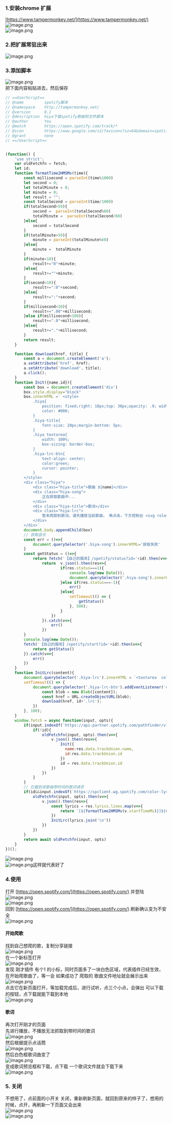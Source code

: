 <a name="Q4weQ"></a>
### 1.安装chrome 扩展
[https://www.tampermonkey.net/](https://www.tampermonkey.net/)<br />![image.png](https://cdn.nlark.com/yuque/0/2022/png/1347081/1647238975856-d176a3fb-f1f1-494b-89b8-490826691a29.png#clientId=uba873986-80ea-4&crop=0&crop=0&crop=1&crop=1&from=paste&height=186&id=ubec4a6e3&margin=%5Bobject%20Object%5D&name=image.png&originHeight=372&originWidth=726&originalType=binary&ratio=1&rotation=0&showTitle=false&size=30201&status=done&style=none&taskId=ufeb488b8-12e2-4c2b-bcce-24c24f2abfb&title=&width=363)<br />![image.png](https://cdn.nlark.com/yuque/0/2022/png/1347081/1647238989713-a41317c1-af92-44aa-981d-f5b8f090099b.png#clientId=uba873986-80ea-4&crop=0&crop=0&crop=1&crop=1&from=paste&height=488&id=ub6479f70&margin=%5Bobject%20Object%5D&name=image.png&originHeight=976&originWidth=2436&originalType=binary&ratio=1&rotation=0&showTitle=false&size=136378&status=done&style=none&taskId=u1529cd21-f615-4a3f-af8e-76c94f8fbc4&title=&width=1218)
<a name="oQmA6"></a>
### 2.把扩展常驻出来
![image.png](https://cdn.nlark.com/yuque/0/2022/png/1347081/1647239046894-04768a79-da5f-4a3c-a184-b41219719a72.png#clientId=uba873986-80ea-4&crop=0&crop=0&crop=1&crop=1&from=paste&height=388&id=uf3f88604&margin=%5Bobject%20Object%5D&name=image.png&originHeight=776&originWidth=922&originalType=binary&ratio=1&rotation=0&showTitle=false&size=152108&status=done&style=none&taskId=ucfa0b366-18b3-4b20-aeb9-3f2768850f9&title=&width=461)
<a name="G4tf6"></a>
### 3.添加脚本
![image.png](https://cdn.nlark.com/yuque/0/2022/png/1347081/1647239080753-fe778d41-3c99-4a99-814b-1bebf6727f92.png#clientId=uba873986-80ea-4&crop=0&crop=0&crop=1&crop=1&from=paste&height=373&id=uc9e495e5&margin=%5Bobject%20Object%5D&name=image.png&originHeight=746&originWidth=916&originalType=binary&ratio=1&rotation=0&showTitle=false&size=74711&status=done&style=none&taskId=u0095595f-f379-4b4a-ba5f-a1c37252eb4&title=&width=458)<br />把下面内容粘贴进去，然后保存
```javascript
// ==UserScript==
// @name         spotify脚本
// @namespace    http://tampermonkey.net/
// @version      0.1
// @description  hiya下载spotify歌曲和文件脚本
// @author       You
// @match        https://open.spotify.com/track/*
// @icon         https://www.google.com/s2/favicons?sz=64&domain=spotify.com
// @grant        none
// ==/UserScript==


(function() {
    'use strict';
    var oldFetchfn = fetch;
    let id;
    function formatTime2HMSMs(time){
        const millisecond = parseInt(time%1000)
        let second = 0;
        let totalMinute = 0;
        let minute = 0;
        let result = "";
        const totalSecond = parseInt(time/1000)
        if(totalSecond>59){
            second =  parseInt(totalSecond%60)
            totalMinute =  parseInt(totalSecond/60)
        }else{
            second = totalSecond
        }
        if(totalMinute>59){
            minute = parseInt(totalMinute%60)
        }else{
            minute =  totalMinute
        }
        if(minute<10){
            result+="0"+minute;
        }else{
            result+=""+minute;
        }
        if(second<10){
            result+=":0"+second;
        }else{
            result+=":"+second;
        }
        if(millisecond<10){
            result+=".00"+millisecond;
        }else if(millisecond<100){
            result+=".0"+millisecond;
        }else{
            result+="."+millisecond;
        }
        return result;
    }

    function download(href, title) {
        const a = document.createElement('a');
        a.setAttribute('href', href);
        a.setAttribute('download', title);
        a.click();
    }
    function Init({name,id}){
        const box = document.createElement('div')
        box.style.display="block"
        box.innerHTML =` <style>
            .hiya{
                position: fixed;right: 10px;top: 30px;opacity: .9; width: 300px;background: #fff;padding: 10px; border-radius: 2px;
                color: #000;
            }
            .hiya-title{
                font-size: 20px;margin-bottom: 5px;
            }
            .hiya textarea{
                width: 100%;
                box-sizing: border-box;
            }
            .hiya-lrc-btn{
                text-align: center;
                color:green;
                cursor: pointer;
            }
        </style>
        <div class="hiya">
            <div class="hiya-title">歌曲 ${name}</div>
            <div class="hiya-song">
                正在获取歌曲中...
            </div>
            <div class="hiya-title">歌词</div>
            <div class="hiya-lrc">
                暂未爬取到歌词，请先播放当前歌曲， 再点击，下方控制台 <svg role="img" height="16" width="16" viewBox="0 0 16 16" class="Svg-sc-1bi12j5-0 hDgDGI"><path d="M13.426 2.574a2.831 2.831 0 00-4.797 1.55l3.247 3.247a2.831 2.831 0 001.55-4.797zM10.5 8.118l-2.619-2.62A63303.13 63303.13 0 004.74 9.075L2.065 12.12a1.287 1.287 0 001.816 1.816l3.06-2.688 3.56-3.129zM7.12 4.094a4.331 4.331 0 114.786 4.786l-3.974 3.493-3.06 2.689a2.787 2.787 0 01-3.933-3.933l2.676-3.045 3.505-3.99z"></path></svg> ，若无该按钮 代表该歌曲无歌词
            </div>
        </div>`
        document.body.appendChild(box)
        // 获取音乐
        const err = ()=>{
            document.querySelector('.hiya-song').innerHTML='获取失败'
        }
        const getStatus = ()=>{
            return fetch('【自己的服务】/spotify/status?id='+id).then(v=>{
                return  v.json().then(res=>{
                        if(res.status===1){
                            console.log(new Date());
                            document.querySelector('.hiya-song').innerHTML=` <a href="${res.url}" style="color: red;word-break: break-all;" >${res.url}</a>`
                        }else if(res.status===-1){
                            err()
                        }else{
                            setTimeout(() => {
                                getStatus()
                            }, 500);
                        }
                    })
                }).catch(v=>{
                    err()
                })
        }
        console.log(new Date());
        fetch('【自己的服务】/spotify/start?id='+id).then(v=>{
            return getStatus()
        }).catch(v=>{
            err()
        })
    }
    function InitLrc(content){
        document.querySelector('.hiya-lrc').innerHTML = `<textarea  cols="30" rows="5">${content}</textarea><div class="hiya-lrc-btn">下载歌词</div>`
        setTimeout(() => {
            document.querySelector('.hiya-lrc-btn').addEventListener('click',()=>{
                const blob = new Blob([content]);
                const href = URL.createObjectURL(blob);
                download(href, id+'.lrc');
            })
        }, 100);
    }
    window.fetch = async function(input, opts){
        if(input.indexOf(`https://api-partner.spotify.com/pathfinder/v1/query?operationName=getTrack`)!==-1){
            if(!id){
                oldFetchfn(input, opts).then(v=>{
                    v.json().then(res=>{
                        Init({
                          name:res.data.trackUnion.name,
                          id:res.data.trackUnion.id
                        })
                        id = res.data.trackUnion.id
                    })
                })
            }
        }
        // 拦截到该歌曲带时间的歌词请求
        if(id&&input.indexOf(`https://spclient.wg.spotify.com/color-lyrics/v2/track/${id}`)!==-1){
            oldFetchfn(input, opts).then(v=>{
                v.json().then(res=>{
                    const lyrics = res.lyrics.lines.map(v=>{
                        return `[${formatTime2HMSMs(v.startTimeMs)}]${v.words}`
                    })
                    InitLrc(lyrics.join('\n'))
                })
            })
        }
        return await oldFetchfn(input, opts)
    }
})();
```
![image.png](https://cdn.nlark.com/yuque/0/2022/png/1347081/1648091163736-a6344f2e-99c7-4884-9d3a-effa7ce0b2cf.png#clientId=ua703f057-751e-4&crop=0&crop=0&crop=1&crop=1&from=paste&height=535&id=uc5435a85&margin=%5Bobject%20Object%5D&name=image.png&originHeight=1070&originWidth=1962&originalType=binary&ratio=1&rotation=0&showTitle=false&size=249006&status=done&style=none&taskId=u5ace9b32-d0b6-4066-80a4-36067d0eee7&title=&width=981)<br />![image.png](https://cdn.nlark.com/yuque/0/2022/png/1347081/1648091185977-e4c818cc-4529-4ad6-8c93-dfbbd1270bce.png#clientId=ua703f057-751e-4&crop=0&crop=0&crop=1&crop=1&from=paste&height=226&id=u4ed1815e&margin=%5Bobject%20Object%5D&name=image.png&originHeight=452&originWidth=2832&originalType=binary&ratio=1&rotation=0&showTitle=false&size=119968&status=done&style=none&taskId=u804536ac-29dd-4adc-a316-c4c997ccdec&title=&width=1416)这样就代表好了
<a name="Oyg9j"></a>
### 4.使用
打开 [https://open.spotify.com/](https://open.spotify.com/) 并登陆<br />![image.png](https://cdn.nlark.com/yuque/0/2022/png/1347081/1648091242998-65f8e4e7-0647-4f74-bfd4-f85696942bef.png#clientId=ua703f057-751e-4&crop=0&crop=0&crop=1&crop=1&from=paste&height=275&id=u35947536&margin=%5Bobject%20Object%5D&name=image.png&originHeight=550&originWidth=967&originalType=binary&ratio=1&rotation=0&showTitle=false&size=183163&status=done&style=none&taskId=u99cd9350-9ecc-458d-8d64-cf55b1c4c38&title=&width=483.5)<br />![image.png](https://cdn.nlark.com/yuque/0/2022/png/1347081/1648091296470-c4955647-6981-4ef7-8572-0f018b5090dd.png#clientId=ua703f057-751e-4&crop=0&crop=0&crop=1&crop=1&from=paste&height=829&id=ufe99d5a1&margin=%5Bobject%20Object%5D&name=image.png&originHeight=1657&originWidth=974&originalType=binary&ratio=1&rotation=0&showTitle=false&size=180908&status=done&style=none&taskId=u8bee5ff7-250e-4b5d-88c5-e07748fd289&title=&width=487)<br />回到 [https://open.spotify.com/](https://open.spotify.com/)  刷新确认变为不安全<br />![image.png](https://cdn.nlark.com/yuque/0/2022/png/1347081/1648091353161-59d9fa9b-ddc6-441c-bfbf-bea2b6729e72.png#clientId=ua703f057-751e-4&crop=0&crop=0&crop=1&crop=1&from=paste&height=28&id=u3a5032c8&margin=%5Bobject%20Object%5D&name=image.png&originHeight=56&originWidth=351&originalType=binary&ratio=1&rotation=0&showTitle=false&size=9469&status=done&style=none&taskId=u59302c23-b252-478f-8cf0-5f0044d3d47&title=&width=175.5)
<a name="UUnkx"></a>
#### 开始爬歌
找到自己想爬的歌，复制分享链接<br />![image.png](https://cdn.nlark.com/yuque/0/2022/png/1347081/1648091386816-7ed545ec-9ed4-4257-a34b-2a144fe6a8c0.png#clientId=ua703f057-751e-4&crop=0&crop=0&crop=1&crop=1&from=paste&height=581&id=u55f63f7f&margin=%5Bobject%20Object%5D&name=image.png&originHeight=1162&originWidth=943&originalType=binary&ratio=1&rotation=0&showTitle=false&size=472012&status=done&style=none&taskId=u18b93da3-3fcc-48d8-9c45-485d40f5f13&title=&width=471.5)<br />在一个新标签打开<br />![image.png](https://cdn.nlark.com/yuque/0/2022/png/1347081/1648091469584-9c299ab3-a965-4099-a0e3-81248d782e51.png#clientId=ua703f057-751e-4&crop=0&crop=0&crop=1&crop=1&from=paste&height=716&id=u10b75670&margin=%5Bobject%20Object%5D&name=image.png&originHeight=1432&originWidth=2844&originalType=binary&ratio=1&rotation=0&showTitle=false&size=1638893&status=done&style=none&taskId=u9314b442-36bd-47c8-9e05-a0f8238049c&title=&width=1422)<br />发现 刚才插件 有个1 的小标，同时页面多了一块白色区域，代表插件已经生效，在开始爬歌曲了，等一会 如果成功了 爬取的 歌曲文件地址就会展示出来<br />![image.png](https://cdn.nlark.com/yuque/0/2022/png/1347081/1648091541143-3998990e-291e-462a-826e-ceb6c230eb97.png#clientId=ua703f057-751e-4&crop=0&crop=0&crop=1&crop=1&from=paste&height=243&id=uc330d54c&margin=%5Bobject%20Object%5D&name=image.png&originHeight=486&originWidth=726&originalType=binary&ratio=1&rotation=0&showTitle=false&size=167836&status=done&style=none&taskId=ubaef8d0b-5ac7-46aa-9dd2-e6259b86a4f&title=&width=363)<br />点击它在新页面打开，等加载完成后，进行试听，点三个小点，会弹出 可以下载的按钮，点下载就能下载到本地<br />![image.png](https://cdn.nlark.com/yuque/0/2022/png/1347081/1648091571450-370a7912-b707-434c-9554-f844fb996e85.png#clientId=ua703f057-751e-4&crop=0&crop=0&crop=1&crop=1&from=paste&height=667&id=u932a5178&margin=%5Bobject%20Object%5D&name=image.png&originHeight=1334&originWidth=1840&originalType=binary&ratio=1&rotation=0&showTitle=false&size=80667&status=done&style=none&taskId=u9f299b93-a2c8-4040-bfa6-f38211ab692&title=&width=920)
<a name="JLUkj"></a>
#### 歌词
再次打开刚才的页面 <br />先进行播放，不播放无法抓取到带时间的歌词<br />![image.png](https://cdn.nlark.com/yuque/0/2022/png/1347081/1648091666055-49ddd35f-a846-42ca-a6b7-844f588a6526.png#clientId=ua703f057-751e-4&crop=0&crop=0&crop=1&crop=1&from=paste&height=736&id=u24728cde&margin=%5Bobject%20Object%5D&name=image.png&originHeight=1472&originWidth=2816&originalType=binary&ratio=1&rotation=0&showTitle=false&size=1719857&status=done&style=none&taskId=uebb4eb9f-3857-47bc-81a6-4e17649ec18&title=&width=1408)<br />然后根据提示点话筒<br />![image.png](https://cdn.nlark.com/yuque/0/2022/png/1347081/1648091717072-6b41650d-0719-4707-9624-55f52e2e5dba.png#clientId=ua703f057-751e-4&crop=0&crop=0&crop=1&crop=1&from=paste&height=727&id=u4759463f&margin=%5Bobject%20Object%5D&name=image.png&originHeight=1454&originWidth=2824&originalType=binary&ratio=1&rotation=0&showTitle=false&size=1754585&status=done&style=none&taskId=ue2dfd0c7-490c-47eb-bf60-405a7517604&title=&width=1412)<br />然后白色框歌词曲变了<br />![image.png](https://cdn.nlark.com/yuque/0/2022/png/1347081/1648091756982-1bdb2f8e-d8c4-469a-ac45-7602d8c10726.png#clientId=ua703f057-751e-4&crop=0&crop=0&crop=1&crop=1&from=paste&height=361&id=uc5f5f5f7&margin=%5Bobject%20Object%5D&name=image.png&originHeight=722&originWidth=1132&originalType=binary&ratio=1&rotation=0&showTitle=false&size=84486&status=done&style=none&taskId=u5a7b3cd2-e716-4e83-a2d3-edd884eeaee&title=&width=566)<br />变成歌词预览框和下载，点下载 一个歌词文件就会下载下来<br />![image.png](https://cdn.nlark.com/yuque/0/2022/png/1347081/1648091779645-753eef4b-2aa6-4779-b1b7-cd72e2c30f2b.png#clientId=ua703f057-751e-4&crop=0&crop=0&crop=1&crop=1&from=paste&height=78&id=u1785ddd8&margin=%5Bobject%20Object%5D&name=image.png&originHeight=156&originWidth=572&originalType=binary&ratio=1&rotation=0&showTitle=false&size=14358&status=done&style=none&taskId=u671961bf-ac59-43e2-a4ba-70392c085c4&title=&width=286)
<a name="nLWwM"></a>
### 5. 关闭
不想用了，点前面的小开关 关闭，重新刷新页面，就回到原来的样子了，想用的时候，点开，再刷新一下页面又会出来<br />![image.png](https://cdn.nlark.com/yuque/0/2022/png/1347081/1648091939144-319d21f2-2c4d-4ae1-890d-bc5c962555a2.png#clientId=ua703f057-751e-4&crop=0&crop=0&crop=1&crop=1&from=paste&height=510&id=uade8e323&margin=%5Bobject%20Object%5D&name=image.png&originHeight=1020&originWidth=2072&originalType=binary&ratio=1&rotation=0&showTitle=false&size=812490&status=done&style=none&taskId=ud40805ca-60a2-48de-bf29-db519276b51&title=&width=1036)<br />![image.png](https://cdn.nlark.com/yuque/0/2022/png/1347081/1648091965814-ed38d753-613a-403b-a5f3-c7fe3328b794.png#clientId=ua703f057-751e-4&crop=0&crop=0&crop=1&crop=1&from=paste&height=623&id=u7ea527c3&margin=%5Bobject%20Object%5D&name=image.png&originHeight=1246&originWidth=2750&originalType=binary&ratio=1&rotation=0&showTitle=false&size=1493898&status=done&style=none&taskId=u04b9c6f0-07b8-4bcf-a11a-25a6cb9b074&title=&width=1375)
